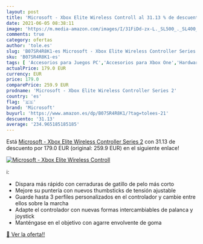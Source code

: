 ```yaml
---
layout: post
title: 'Microsoft - Xbox Elite Wireless Controll al 31.13 % de descuento'
date: 2021-06-05 08:38:11
image: 'https://m.media-amazon.com/images/I/31FiDd-zx-L._SL500_._SL400_.jpg'
comments: true
category: ofertas
author: 'tole.es'
slug: 'B07SR4R8K1-es Microsoft - Xbox Elite Wireless Controller Series 2'
sku: 'B07SR4R8K1-es'
tags: [ 'Accesorios para Juegos PC','Accesorios para Xbox One','Hardware y juegos para Xbox One','Juegos y Accesorios para PC','Mandos de juego para PC','Mandos para PC','Mandos para Xbox One','Mandos y controles para Xbox One','Videojuegos','microsoft','xbox', ]
actualPrice: 179.0 EUR
currency: EUR
price: 179.0
comparePrice: 259.9 EUR
prodname: 'Microsoft - Xbox Elite Wireless Controller Series 2'
country: 'es'
flag: '🇪🇸'
brand: 'Microsoft'
buyurl: 'https://www.amazon.es/dp/B07SR4R8K1/?tag=tolees-21'
descuento: '31.13'
average: '234.965185185185'
---
```


Está [Microsoft - Xbox Elite Wireless Controller Series 2](https://www.amazon.es/dp/B07SR4R8K1/?tag=tolees-21) con 31.13 de descuento por 179.0 EUR (original: 259.9 EUR) en el siguiente enlace!

[![Microsoft - Xbox Elite Wireless Controll](https://m.media-amazon.com/images/I/31FiDd-zx-L._SL500_._SL400_.jpg)](https://www.amazon.es/dp/B07SR4R8K1/?tag=tolees-21)

ℹ️:

- Dispara más rápido con cerraduras de gatillo de pelo más corto
- Mejore su puntería con nuevos thumbsticks de tensión ajustable
- Guarde hasta 3 perfiles personalizados en el controlador y cambie entre ellos sobre la marcha
- Adapte el controlador con nuevas formas intercambiables de palanca y joystick
- Manténgase en el objetivo con agarre envolvente de goma

[🛒 Ver la oferta!!](https://www.amazon.es/dp/B07SR4R8K1/?tag=tolees-21)
